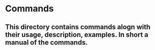 # Commands
## This directory contains commands alogn with their usage, description, examples. In short a manual of the commands.
